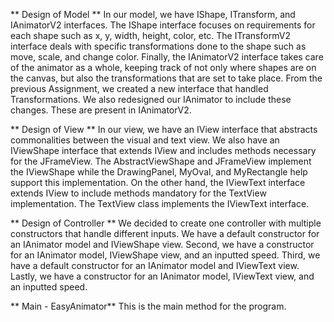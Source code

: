 ** Design of Model **
In our model, we have IShape, ITransform, and IAnimatorV2 interfaces. The IShape interface focuses on 
requirements for each shape such as x, y, width, height, color, etc. The ITransformV2 interface deals
with specific transformations done to the shape such as move, scale, and change color. Finally, the 
IAnimatorV2 interface takes care of the animator as a whole, keeping track of not only where shapes 
are on the canvas, but also the transformations that are set to take place. From the previous 
Assignment, we created a new interface that handled Transformations. We also redesigned our 
IAnimator to include these changes. These are present in IAnimatorV2.

** Design of View **
In our view, we have an IView interface that abstracts commonalities between the visual and text 
view. We also have an IViewShape interface that extends IView and includes methods necessary for 
the JFrameView. The AbstractViewShape and JFrameView implement the IViewShape while the 
DrawingPanel, MyOval, and MyRectangle help support this implementation. On the other hand, the 
IViewText interface extends IView to include methods mandatory for the TextView implementation. 
The TextView class implements the IViewText interface. 

** Design of Controller **
We decided to create one controller with multiple constructors that handle different inputs. We have
a default constructor for an IAnimator model and IViewShape view. Second, we have a constructor 
for an IAnimator model, IViewShape view, and an inputted speed. Third, we have a default constructor
for an IAnimator model and IViewText view. Lastly, we have a constructor for an IAnimator model, 
IViewText view, and an inputted speed. 

** Main - EasyAnimator**
This is the main method for the program.



